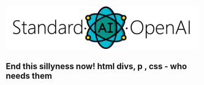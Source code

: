 ###

![](https://github.com/glhays/ThisWackyDivThing/blob/master/github_logo.png)

## End this sillyness now! html divs, p , css - who needs them

 
